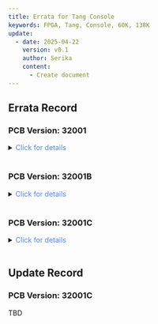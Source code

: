 ```yaml
---
title: Errata for Tang Console
keywords: FPGA, Tang, Console, 60K, 138K
update:
  - date: 2025-04-22
    version: v0.1
    author: Serika
    content:
      - Create document
---
```


## Errata Record

### PCB Version: 32001 

<details>
  <summary><font color="#4F84FF">Click for details</font></summary>
    <br>
    
1. **BOT side** The silkscreen markings on the **battery connector** are wrong. The markings **`GND`** and **`BAT`** in the figure below should be swapped (the markings on the **TOP side** are correct);
    
    <img src="./assert/errata/errata_GBL-BAT.jpg" alt="flash_mode" width=35%>

</details>
</br>

### PCB Version: 32001B 

<details>
  <summary><font color="#4F84FF">Click for details</font></summary>
    <br>
    
1. **BOT side** The silkscreen markings on the **battery connector** are wrong. The markings **`GND`** and **`BAT`** in the figure below should be swapped (the markings on the **TOP side** are correct);
    
    <img src="./assert/errata/errata_GBL-BAT.jpg" alt="flash_mode" width=35%>

</details>
</br>

### PCB Version: 32001C 

<details>
  <summary><font color="#4F84FF">Click for details</font></summary>
    <br>
    
1. **BOT side** The silkscreen markings on the **battery connector** are wrong. The markings **`GND`** and **`BAT`** in the figure below should be swapped (the markings on the **TOP side** are correct);
    
    <img src="./assert/errata/errata_GBL-BAT.jpg" alt="flash_mode" width=35%>

</details>
</br>

## Update Record

### PCB Version: 32001C 

  TBD
